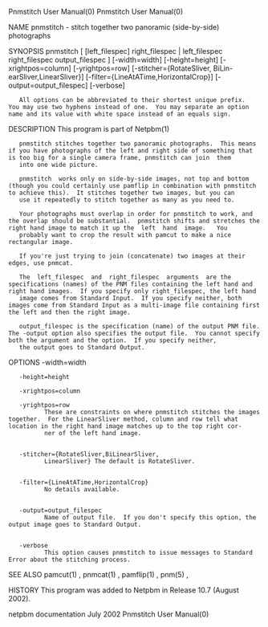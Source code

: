 Pnmstitch User Manual(0)                                                                                                                                                             Pnmstitch User Manual(0)



NAME
       pnmstitch - stitch together two panoramic (side-by-side) photographs


SYNOPSIS
       pnmstitch  [  [left_filespec]  right_filespec  |  left_filespec right_filespec output_filespec ] [-width=width] [-height=height] [-xrightpos=column] [-yrightpos=row] [-stitcher={RotateSliver, BiLin-
       earSliver,LinearSliver}] [-filter={LineAtATime,HorizontalCrop}] [-output=output_filespec] [-verbose]

       All options can be abbreviated to their shortest unique prefix.  You may use two hyphens instead of one.  You may separate an option name and its value with white space instead of an equals sign.


DESCRIPTION
       This program is part of Netpbm(1)

       pnmstitch stitches together two panoramic photographs.  This means if you have photographs of the left and right side of something that is too big for a single camera frame, pnmstitch can join  them
       into one wide picture.

       pnmstitch  works only on side-by-side images, not top and bottom (though you could certainly use pamflip in combination with pnmstitch to achieve this).  It stitches together two images, but you can
       use it repeatedly to stitch together as many as you need to.

       Your photographs must overlap in order for pnmstitch to work, and the overlap should be substantial.  pnmstitch shifts and stretches the right hand image to match it up the  left  hand  image.   You
       probably want to crop the result with pamcut to make a nice rectangular image.

       If you're just trying to join (concatenate) two images at their edges, use pnmcat.

       The  left_filespec  and  right_filespec  arguments  are the specifications (names) of the PNM files containing the left hand and right hand images.  If you specify only right_filespec, the left hand
       image comes from Standard Input.  If you specify neither, both images come from Standard Input as a multi-image file containing first the left and then the right image.

       output_filespec is the specification (name) of the output PNM file.  The -output option also specifies the output file.  You cannot specify both the argument and the option.  If you specify neither,
       the output goes to Standard Output.



OPTIONS
       -width=width

       -height=height

       -xrightpos=column

       -yrightpos=row
              These are constraints on where pnmstitch stitches the images together.  For the LinearSliver method, column and row tell what location in the right hand image matches up to the top right cor-
              ner of the left hand image.


       -stitcher={RotateSliver,BiLinearSliver,
              LinearSliver} The default is RotateSliver.


       -filter={LineAtATime,HorizontalCrop}
              No details available.


       -output=output_filespec
              Name of output file.  If you don't specify this option, the output image goes to Standard Output.


       -verbose
              This option causes pnmstitch to issue messages to Standard Error about the stitching process.




SEE ALSO
       pamcut(1) , pnmcat(1) , pamflip(1) , pnm(5) ,


HISTORY
       This program was added to Netpbm in Release 10.7 (August 2002).



netpbm documentation                                                                              July 2002                                                                          Pnmstitch User Manual(0)
